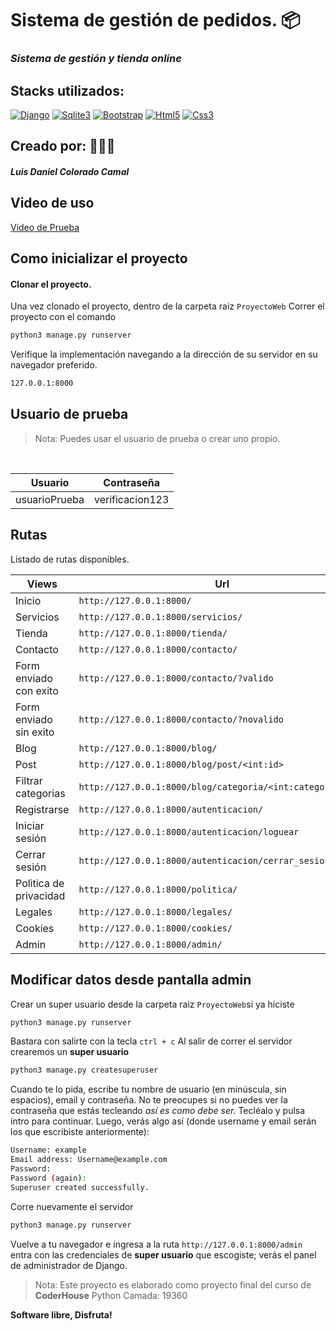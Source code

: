 # Sistema de gestión de pedidos. 📦
### _Sistema de gestión y tienda online_

## Stacks utilizados:
[![Django](https://img.shields.io/badge/Django-3DDC8?style=for-the-badge&logo=Python&logoColor=white&labelColor=101010)]()
[![Sqlite3](https://img.shields.io/badge/Sqlite3-1B7DC5?style=for-the-badge&logo=Sqlite&logoColor=white&labelColor=101010)]()
[![Bootstrap](https://img.shields.io/badge/bootstrap-563d7c?style=for-the-badge&logo=bootstrap&logoColor=white&labelColor=101010)]()
[![Html5](https://img.shields.io/badge/Html5-e34c26?style=for-the-badge&logo=Html5&logoColor=white&labelColor=101010)]()
[![Css3](https://img.shields.io/badge/Css3-74bce9?style=for-the-badge&logo=Css3&logoColor=white&labelColor=101010)]()

## Creado por: 🧑🏽‍💻
##### Luis Daniel Colorado Camal

## Video de uso

[Video de Prueba](https://drive.google.com/drive/folders/1XthRGdLeFcvWetXFrU7y2FrpvXxx5ZxF?usp=sharing)


## Como inicializar el proyecto

#### Clonar el proyecto.
Una vez clonado el proyecto, dentro de la carpeta raiz `ProyectoWeb`
Correr el proyecto con el comando
```sh
python3 manage.py runserver
```
Verifique la implementación navegando a la dirección de su servidor en
su navegador preferido.
```sh
127.0.0.1:8000
```
## Usuario de prueba
> Nota: Puedes usar el usuario de prueba o crear uno propio.

<br>

| Usuario | Contraseña |
| ------ | ------ |
| usuarioPrueba | verificacion123 |




## Rutas 

Listado de rutas disponibles.

| Views | Url |
| ------ | ------ |
| Inicio | ``http://127.0.0.1:8000/`` |
| Servicios | ``http://127.0.0.1:8000/servicios/`` |
| Tienda | ``http://127.0.0.1:8000/tienda/`` |
| Contacto | ``http://127.0.0.1:8000/contacto/`` |
| Form enviado con exito | ``http://127.0.0.1:8000/contacto/?valido`` |
| Form enviado sin exito | ``http://127.0.0.1:8000/contacto/?novalido`` |
| Blog | ``http://127.0.0.1:8000/blog/`` |
| Post | ``http://127.0.0.1:8000/blog/post/<int:id>`` |
| Filtrar categorias | ``http://127.0.0.1:8000/blog/categoria/<int:categoria_id>/`` |
| Registrarse | ``http://127.0.0.1:8000/autenticacion/`` |
| Iniciar sesión | ``http://127.0.0.1:8000/autenticacion/loguear`` |
| Cerrar sesión | ``http://127.0.0.1:8000/autenticacion/cerrar_sesion`` |
| Politica de privacidad | ``http://127.0.0.1:8000/politica/`` |
| Legales | ``http://127.0.0.1:8000/legales/`` |
| Cookies | ``http://127.0.0.1:8000/cookies/`` |
| Admin | ``http://127.0.0.1:8000/admin/`` |



## Modificar datos desde pantalla admin
Crear un super usuario desde la carpeta raiz ``ProyectoWeb``si ya hiciste 
```sh
python3 manage.py runserver
````
Bastara con salirte con la tecla ``ctrl + c``
Al salir de correr el servidor crearemos un **super usuario**
```sh
python3 manage.py createsuperuser
```
Cuando te lo pida, escribe tu nombre de usuario (en minúscula, sin espacios), email y contraseña. No te preocupes si no puedes ver la contraseña que estás tecleando _así es como debe ser._ Tecléalo y pulsa intro para continuar. Luego, verás algo así (donde username y email serán los que escribiste anteriormente): 
```sh
Username: example
Email address: Username@example.com
Password:
Password (again):
Superuser created successfully.
```
Corre nuevamente el servidor
```sh
python3 manage.py runserver
```

Vuelve a tu navegador e ingresa a la ruta  ``http://127.0.0.1:8000/admin`` entra con las credenciales de **super usuario** que escogiste; verás el panel de administrador de Django.




> Nota: Este proyecto es elaborado como proyecto final del curso de **CoderHouse** Python Camada: 19360


**Software libre, Disfruta!**


